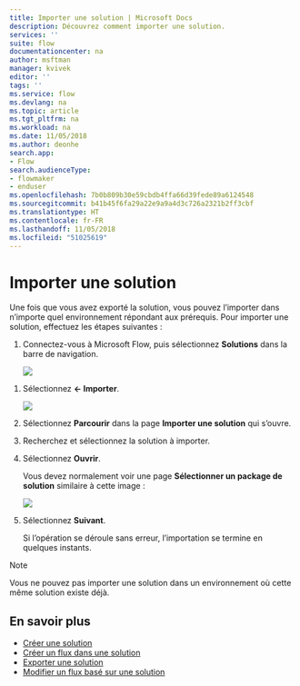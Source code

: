 ```yaml
---
title: Importer une solution | Microsoft Docs
description: Découvrez comment importer une solution.
services: ''
suite: flow
documentationcenter: na
author: msftman
manager: kvivek
editor: ''
tags: ''
ms.service: flow
ms.devlang: na
ms.topic: article
ms.tgt_pltfrm: na
ms.workload: na
ms.date: 11/05/2018
ms.author: deonhe
search.app:
- Flow
search.audienceType:
- flowmaker
- enduser
ms.openlocfilehash: 7b0b809b30e59cbdb4ffa66d39fede89a6124548
ms.sourcegitcommit: b41b45f6fa29a22e9a9a4d3c726a2321b2ff3cbf
ms.translationtype: HT
ms.contentlocale: fr-FR
ms.lasthandoff: 11/05/2018
ms.locfileid: "51025619"
---
```

# <a name="import-a-solution"></a>Importer une solution

Une fois que vous avez exporté la solution, vous pouvez l’importer dans n’importe quel environnement répondant aux prérequis. Pour importer une solution, effectuez les étapes suivantes :

1. Connectez-vous à Microsoft Flow, puis sélectionnez **Solutions** dans la barre de navigation.

   ![](./media/import-flow-solution/select-solutions-from-left-nav.png)


<!--from editor: I don't think you need the symbols on the left of Import, below. They don't look like the arrow icon, and I think Import is clear enough. -->

1. Sélectionnez **<- Importer**.

   ![](./media/import-flow-solution/select-import.png)

1. Sélectionnez **Parcourir** dans la page **Importer une solution** qui s’ouvre.
1. Recherchez et sélectionnez la solution à importer.
1. Sélectionnez **Ouvrir**.

   Vous devez normalement voir une page **Sélectionner un package de solution** similaire à cette image :

   ![](./media/import-flow-solution/import-solution.png)

1. Sélectionnez **Suivant**.

   Si l’opération se déroule sans erreur, l’importation se termine en quelques instants.

> [!NOTE]
> Vous ne pouvez pas importer une solution dans un environnement où cette même solution existe déjà.

## <a name="learn-more"></a>En savoir plus

<!--from editor: Do you want to add Remove a solution-aware flow to this list?-->

- [Créer une solution](./overview-solution-flows.md)
- [Créer un flux dans une solution](./create-flow-solution.md)
- [Exporter une solution](./export-flow-solution.md)
- [Modifier un flux basé sur une solution](./edit-solution-aware-flow.md)
